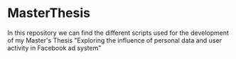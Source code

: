 # MasterThesis

In this repository we can find the different scripts used for the development of my Master's Thesis "Exploring the influence of personal data and user activity in Facebook ad system"
